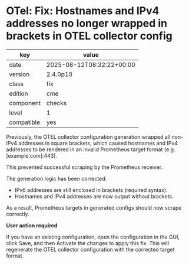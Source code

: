 [//]: # (werk v2)
# OTel: Fix: Hostnames and IPv4 addresses no longer wrapped in brackets in OTEL collector config

key        | value
---------- | ---
date       | 2025-08-12T08:32:22+00:00
version    | 2.4.0p10
class      | fix
edition    | cme
component  | checks
level      | 1
compatible | yes

Previously, the OTEL collector configuration generation wrapped all non-IPv4 addresses in square brackets,
which caused hostnames and IPv4 addresses to be rendered in an invalid Prometheus target format (e.g. [example.com]:443).

This prevented successful scraping by the Prometheus receiver.

The generation logic has been corrected:

- IPv6 addresses are still enclosed in brackets (required syntax).
- Hostnames and IPv4 addresses are now output without brackets.

As a result, Prometheus targets in generated configs should now scrape correctly.

**User action required**

If you have an existing configuration, open the configuration in the GUI, click Save, and then Activate the changes to apply this fix.
This will regenerate the OTEL collector configuration with the corrected target format.
